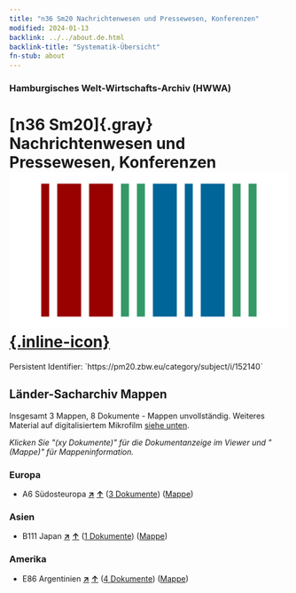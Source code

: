 ```yaml
---
title: "n36 Sm20 Nachrichtenwesen und Pressewesen, Konferenzen"
modified: 2024-01-13
backlink: ../../about.de.html
backlink-title: "Systematik-Übersicht"
fn-stub: about
---
```


### Hamburgisches Welt-Wirtschafts-Archiv (HWWA)

# [n36 Sm20]{.gray}&#8201; Nachrichtenwesen und Pressewesen, Konferenzen &#160; [![Wikidata](/images/Wikidata-logo.svg "Wikidata"){.inline-icon}](http://www.wikidata.org/entity/Q104711288)

<div class="hint">Persistent Identifier: `https://pm20.zbw.eu/category/subject/i/152140`</div>







## Länder-Sacharchiv Mappen






Insgesamt 3 Mappen, 8 Dokumente - Mappen unvollständig. Weiteres Material auf digitalisiertem Mikrofilm [siehe unten](#filmsections).

_Klicken Sie "(xy Dokumente)" für die Dokumentanzeige im Viewer und "(Mappe)" für Mappeninformation._




### Europa

- A6 Südosteuropa [**&nearr;**](../../../geo/i/140900/about.de.html "Südosteuropa (alle Mappen)") [**&uarr;**](../../../geo/about.de.html#A6 "Ländersystematik") (<a href="https://pm20.zbw.eu/iiifview/folder/sh/140900,152140" title="über: Südosteuropa : Nachrichtenwesen und Pressewesen, Konferenzen" target="_blank">3 Dokumente</a>) ([Mappe](../../../../folder/sh/1409xx/140900/1521xx/152140/about.de.html))

### Asien

- B111 Japan [**&nearr;**](../../../geo/i/141272/about.de.html "Japan (alle Mappen)") [**&uarr;**](../../../geo/about.de.html#B111 "Ländersystematik") (<a href="https://pm20.zbw.eu/iiifview/folder/sh/141272,152140" title="über: Japan : Nachrichtenwesen und Pressewesen, Konferenzen" target="_blank">1 Dokumente</a>) ([Mappe](../../../../folder/sh/1412xx/141272/1521xx/152140/about.de.html))

### Amerika

- E86 Argentinien [**&nearr;**](../../../geo/i/141692/about.de.html "Argentinien (alle Mappen)") [**&uarr;**](../../../geo/about.de.html#E86 "Ländersystematik") (<a href="https://pm20.zbw.eu/iiifview/folder/sh/141692,152140" title="über: Argentinien : Nachrichtenwesen und Pressewesen, Konferenzen" target="_blank">4 Dokumente</a>) ([Mappe](../../../../folder/sh/1416xx/141692/1521xx/152140/about.de.html))



<a id="filmsections" />













